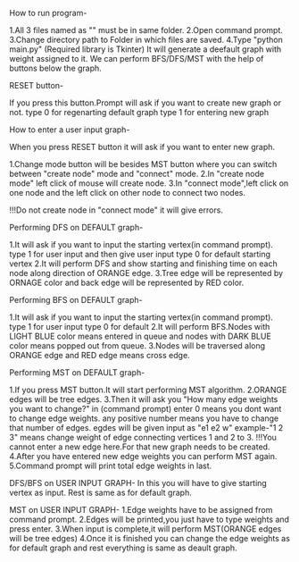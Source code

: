 How to run program-

1.All 3 files named as "" must be in same folder.
2.Open command prompt.
3.Change directory path to Folder in which files are saved.
4.Type "python main.py"
(Required library is Tkinter) 
It will generate a deefault graph with weight assigned to it.
We can perform BFS/DFS/MST with the help of buttons below the graph.


RESET button-

If you press this button.Prompt will ask if you want to create new graph or not.
	type 0 for regenarting default graph
	type 1 for entering new graph


How to enter a user input graph-

When you press RESET button it will ask if you want to enter new graph.

1.Change mode button will be besides MST button where you can switch between "create node" mode and "connect" mode.
2.In "create node mode" left click of mouse will create node.
3.In "connect mode",left click on one node and the left click on other node to connect two nodes.

!!!Do not create node in "connect mode" it will give errors.


Performing DFS on DEFAULT graph-

1.It will ask if you want to input the starting vertex(in command prompt).
	type 1 for user input and then give user input
	type 0 for default starting vertex
2.It will perform DFS and show starting and finishing time on each node along direction of ORANGE edge.
3.Tree edge will be represented by ORNAGE color and back edge will be represented by RED color.


Performing BFS on DEFAULT graph-

1.It will ask if you want to input the starting vertex(in command prompt).
	type 1 for user input
	type 0 for default
2.It will perform BFS.Nodes with LIGHT BLUE color means entered in queue 
and nodes with DARK BLUE color means popped out from queue.
3.Nodes will be traversed along ORANGE edge and RED edge means cross edge.


Performing MST on DEFAULT graph-

1.If you press MST button.It will start performing MST algorithm.
2.ORANGE edges will be tree edges.
3.Then it will ask you "How many edge weights you want to change?" in (command prompt)
	enter 0 means you dont want to change edge weights.
	any positive number means you have to change that number of edges.
	egdes will be given input as "e1 e2 w" 
	example-"1 2 3" means change weight of edge connecting vertices 1 and 2 to 3.
   !!!You cannot enter a new edge here.For that new graph needs to be created.
4.After you have entered new edge weights you can perform MST again.
5.Command prompt will print total edge weights in last.


DFS/BFS on USER INPUT GRAPH-
In this you will have to give starting vertex as input.
Rest is same as for default graph.

MST on USER INPUT GRAPH-
1.Edge weights have to be assigned from command prompt.
2.Edges will be printed,you just have to type weights and press enter.
3.When input is complete,it will perform MST(ORANGE edges will be tree edges)
4.Once it is finished you can change the edge weights as for default graph and rest everything is same as deault graph.

